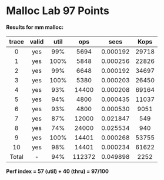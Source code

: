 # Malloc Lab 97 Points


**Results for mm malloc:**

| trace | valid | util | ops | secs | Kops |
| :--: | :--: | :--: | :--: | :--: | :--: |
| 0 | yes | 99% | 5694 | 0.000192 | 29718 |
| 1 | yes | 100% | 5848 | 0.000256 | 22826 | 
| 2 | yes |  99% |  6648 | 0.000192 | 34697 |  
| 3 | yes | 100% |  5380 | 0.000203 | 26450 |  
| 4 | yes |  93% | 14400 | 0.000208 | 69164 |  
| 5 | yes |  94% |  4800 | 0.000435 | 11037 |  
| 6 | yes |  93% |  4800 | 0.000530 |  9051 |  
| 7 | yes |  87% | 12000 | 0.021847 |   549 |  
| 8 | yes |  74% | 24000 | 0.025534 |   940 |  
| 9 | yes | 100% | 14401 | 0.000268 | 53755 |  
| 10 | yes | 98% | 14401 | 0.000234 | 61622 |
| Total| - | 94% | 112372 | 0.049898 | 2252 | 

**Perf index = 57 (util) + 40 (thru) = 97/100**
